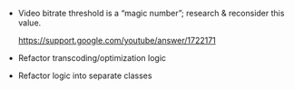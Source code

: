 * Video bitrate threshold is a “magic number”;
  research & reconsider this value.

  https://support.google.com/youtube/answer/1722171

* Refactor transcoding/optimization logic

* Refactor logic into separate classes
